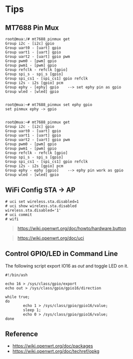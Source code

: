 # Tips

## MT7688 Pin Mux

```
root@mua:/# mt7688_pinmux get
Group i2c - [i2c] gpio
Group uart0 - [uart] gpio
Group uart1 - [uart] gpio
Group uart2 - [uart] gpio pwm
Group pwm0 - [pwm] gpio
Group pwm1 - [pwm] gpio
Group refclk - refclk [gpio]
Group spi_s - spi_s [gpio]
Group spi_cs1 - [spi_cs1] gpio refclk
Group i2s - i2s [gpio] pcm
Group ephy - [ephy] gpio    --> set ephy pin as gpio
Group wled - [wled] gpio


root@mua:~# mt7688_pinmux set ephy gpio
set pinmux ephy -> gpio


root@mua:~# mt7688_pinmux get
Group i2c - [i2c] gpio
Group uart0 - [uart] gpio
Group uart1 - [uart] gpio
Group uart2 - [uart] gpio pwm
Group pwm0 - [pwm] gpio
Group pwm1 - [pwm] gpio
Group refclk - refclk [gpio]
Group spi_s - spi_s [gpio]
Group spi_cs1 - [spi_cs1] gpio refclk
Group i2s - i2s [gpio] pcm
Group ephy - ephy [gpio]    --> ephy pin work as gpio
Group wled - [wled] gpio
```

## WiFi Config STA -> AP

```
# uci set wireless.sta.disabled=1
# uci show wireless.sta.disabled
wireless.sta.disabled='1'
# uci commit
# wifi
```

> https://wiki.openwrt.org/doc/howto/hardware.button

> https://wiki.openwrt.org/doc/uci

## Control GPIO/LED in Command Line

The following script export IO16 as *out* and toggle LED on it.

```
#!/bin/ash

echo 16 > /sys/class/gpio/export
echo out > /sys/class/gpio/gpio16/direction

while true;
do
        echo 1 > /sys/class/gpio/gpio16/value;
        sleep 1;
        echo 0 > /sys/class/gpio/gpio16/value;
done
```


## Reference

- https://wiki.openwrt.org/doc/packages
- https://wiki.openwrt.org/doc/techref/opkg
